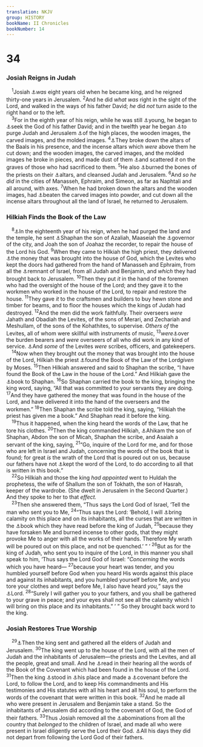 ```yaml
---
translation: NKJV
group: HISTORY
bookName: II Chronicles 
bookNumber: 14
---
```


<div class="title"><h1>34</h1><h3>Josiah Reigns in Judah</h3></div>
<span class="verse 2su_34_1"> <sup>1</sup>Josiah <a data-toggle="tooltip" data-placement="bottom" title="2 Kin. 22:1, 2; Jer. 1:2; 3:6">⚓</a><i>was</i> eight years old when he became king, and he reigned thirty-one years in Jerusalem. </span>
<span class="verse 2su_34_2"><sup>2</sup>And he did <i>what</i> <i>was</i> right in the sight of the Lord, and walked in the ways of his father David; <i>he</i> did <i>not</i> turn aside to the right hand or to the left.<br/></span>
<span class="verse 2su_34_3"> <sup>3</sup>For in the eighth year of his reign, while he was still <a data-toggle="tooltip" data-placement="bottom" title="Eccl. 12:1">⚓</a>young, he began to <a data-toggle="tooltip" data-placement="bottom" title="2 Chr. 15:2; (Prov. 8:17)">⚓</a>seek the God of his father David; and in the twelfth year he began <a data-toggle="tooltip" data-placement="bottom" title="1 Kin. 13:2">⚓</a>to purge Judah and Jerusalem <a data-toggle="tooltip" data-placement="bottom" title="2 Chr. 33:17–19, 22">⚓</a>of the high places, the wooden images, the carved images, and the molded images. </span>
<span class="verse 2su_34_4"><sup>4</sup><a data-toggle="tooltip" data-placement="bottom" title="Lev. 26:30; 2 Kin. 23:4">⚓</a>They broke down the altars of the Baals in his presence, and the incense altars which <i>were</i> above them he cut down; and the wooden images, the carved images, and the molded images he broke in pieces, and made dust of them <a data-toggle="tooltip" data-placement="bottom" title="2 Kin. 23:6">⚓</a>and scattered <i>it</i> on the graves of those who had sacrificed to them. </span>
<span class="verse 2su_34_5"><sup>5</sup>He also <a data-toggle="tooltip" data-placement="bottom" title="1 Kin. 13:2">⚓</a>burned the bones of the priests on their <a data-toggle="tooltip" data-placement="bottom" title="2 Kin. 23:20">⚓</a>altars, and cleansed Judah and Jerusalem. </span>
<span class="verse 2su_34_6"><sup>6</sup>And <i>so</i> <i>he</i> <i>did</i> in the cities of Manasseh, Ephraim, and Simeon, as far as Naphtali and all around, with axes. </span>
<span class="verse 2su_34_7"><sup>7</sup>When he had broken down the altars and the wooden images, had <a data-toggle="tooltip" data-placement="bottom" title="Deut. 9:21">⚓</a>beaten the carved images into powder, and cut down all the incense altars throughout all the land of Israel, he returned to Jerusalem.<br/></span>
<div class="title"><h3>Hilkiah Finds the Book of the Law</h3></div>
<span class="verse 2su_34_8"> <sup>8</sup><a data-toggle="tooltip" data-placement="bottom" title="2 Kin. 22:3–20">⚓</a>In the eighteenth year of his reign, when he had purged the land and the temple, he sent <a data-toggle="tooltip" data-placement="bottom" title="2 Kin. 25:22">⚓</a>Shaphan the son of Azaliah, Maaseiah the <a data-toggle="tooltip" data-placement="bottom" title="2 Chr. 18:25">⚓</a>governor of the city, and Joah the son of Joahaz the recorder, to repair the house of the Lord his God. </span>
<span class="verse 2su_34_9"><sup>9</sup>When they came to Hilkiah the high priest, they delivered <a data-toggle="tooltip" data-placement="bottom" title="2 Kin. 12:4">⚓</a>the money that was brought into the house of God, which the Levites who kept the doors had gathered from the hand of Manasseh and Ephraim, from all the <a data-toggle="tooltip" data-placement="bottom" title="2 Chr. 30:6">⚓</a>remnant of Israel, from all Judah and Benjamin, and <i>which</i> they had brought back to Jerusalem. </span>
<span class="verse 2su_34_10"><sup>10</sup>Then they put <i>it</i> in the hand of the foremen who had the oversight of the house of the Lord; and they gave it to the workmen who worked in the house of the Lord, to repair and restore the house. </span>
<span class="verse 2su_34_11"><sup>11</sup>They gave <i>it</i> to the craftsmen and builders to buy hewn stone and timber for beams, and to floor the houses which the kings of Judah had destroyed. </span>
<span class="verse 2su_34_12"><sup>12</sup>And the men did the work faithfully. Their overseers <i>were</i> Jahath and Obadiah the Levites, of the sons of Merari, and Zechariah and Meshullam, of the sons of the Kohathites, to supervise. <i>Others</i> <i>of</i> the Levites, all of whom were skillful with instruments of music, </span>
<span class="verse 2su_34_13"><sup>13</sup><i>were</i><a data-toggle="tooltip" data-placement="bottom" title="2 Chr. 8:10">⚓</a>over the burden bearers and <i>were</i> overseers of all who did work in any kind of service. <a data-toggle="tooltip" data-placement="bottom" title="1 Chr. 23:4, 5">⚓</a>And <i>some</i> of the Levites <i>were</i> scribes, officers, and gatekeepers.<br/></span>
<span class="verse 2su_34_14"> <sup>14</sup>Now when they brought out the money that was brought into the house of the Lord, Hilkiah the priest <a data-toggle="tooltip" data-placement="bottom" title="2 Kin. 22:8">⚓</a>found the Book of the Law of the Lord<i>given</i> by Moses. </span>
<span class="verse 2su_34_15"><sup>15</sup>Then Hilkiah answered and said to Shaphan the scribe, “I have found the Book of the Law in the house of the Lord.” And Hilkiah gave the <a data-toggle="tooltip" data-placement="bottom" title="Deut. 31:24, 26">⚓</a>book to Shaphan. </span>
<span class="verse 2su_34_16"><sup>16</sup>So Shaphan carried the book to the king, bringing the king word, saying, “All that was committed to your servants they are doing. </span>
<span class="verse 2su_34_17"><sup>17</sup>And they have gathered the money that was found in the house of the Lord, and have delivered it into the hand of the overseers and the workmen.” </span>
<span class="verse 2su_34_18"><sup>18</sup>Then Shaphan the scribe told the king, saying, “Hilkiah the priest has given me a book.” And Shaphan read it before the king.<br/></span>
<span class="verse 2su_34_19"> <sup>19</sup>Thus it happened, when the king heard the words of the Law, that he tore his clothes. </span>
<span class="verse 2su_34_20"><sup>20</sup>Then the king commanded Hilkiah, <a data-toggle="tooltip" data-placement="bottom" title="Jer. 26:24">⚓</a>Ahikam the son of Shaphan, Abdon the son of Micah, Shaphan the scribe, and Asaiah a servant of the king, saying, </span>
<span class="verse 2su_34_21"><sup>21</sup>“Go, inquire of the Lord for me, and for those who are left in Israel and Judah, concerning the words of the book that is found; for great <i>is</i> the wrath of the Lord that is poured out on us, because our fathers have not <a data-toggle="tooltip" data-placement="bottom" title="2 Kin. 17:15–19">⚓</a>kept the word of the Lord, to do according to all that is written in this book.”<br/></span>
<span class="verse 2su_34_22"> <sup>22</sup>So Hilkiah and those the king <i>had</i> <i>appointed</i> went to Huldah the prophetess, the wife of Shallum the son of Tokhath, the son of Hasrah, keeper of the wardrobe. (She dwelt in Jerusalem in the Second Quarter.) And they spoke to her to that <i>effect.</i><br/></span>
<span class="verse 2su_34_23"> <sup>23</sup>Then she answered them, “Thus says the Lord God of Israel, ‘Tell the man who sent you to Me, </span>
<span class="verse 2su_34_24"><sup>24</sup>“Thus says the Lord: ‘Behold, I will <a data-toggle="tooltip" data-placement="bottom" title="2 Chr. 36:14–20">⚓</a>bring calamity on this place and on its inhabitants, all the curses that are written in the <a data-toggle="tooltip" data-placement="bottom" title="Deut. 28:15–68">⚓</a>book which they have read before the king of Judah, </span>
<span class="verse 2su_34_25"><sup>25</sup>because they have forsaken Me and burned incense to other gods, that they might provoke Me to anger with all the works of their hands. Therefore My wrath will be poured out on this place, and not be quenched.’ ” ’ </span>
<span class="verse 2su_34_26"><sup>26</sup>But as for the king of Judah, who sent you to inquire of the Lord, in this manner you shall speak to him, ‘Thus says the Lord God of Israel: “<i>Concerning</i> the words which you have heard— </span>
<span class="verse 2su_34_27"><sup>27</sup>because your heart was tender, and you humbled yourself before God when you heard His words against this place and against its inhabitants, and you humbled yourself before Me, and you tore your clothes and wept before Me, I also have heard <i>you,</i>” says the <a data-toggle="tooltip" data-placement="bottom" title="2 Kin. 22:19; 2 Chr. 12:7; 30:6; 33:12, 13">⚓</a>Lord. </span>
<span class="verse 2su_34_28"><sup>28</sup>“Surely I will gather you to your fathers, and you shall be gathered to your grave in peace; and your eyes shall not see all the calamity which I will bring on this place and its inhabitants.” ’ ” So they brought back word to the king.<br/></span>
<div class="title"><h3>Josiah Restores True Worship</h3></div>
<span class="verse 2su_34_29"> <sup>29</sup><a data-toggle="tooltip" data-placement="bottom" title="2 Kin. 23:1–3">⚓</a>Then the king sent and gathered all the elders of Judah and Jerusalem. </span>
<span class="verse 2su_34_30"><sup>30</sup>The king went up to the house of the Lord, with all the men of Judah and the inhabitants of Jerusalem—the priests and the Levites, and all the people, great and small. And he <a data-toggle="tooltip" data-placement="bottom" title="Neh. 8:1–3">⚓</a>read in their hearing all the words of the Book of the Covenant which had been found in the house of the Lord. </span>
<span class="verse 2su_34_31"><sup>31</sup>Then the king <a data-toggle="tooltip" data-placement="bottom" title="2 Chr. 6:13">⚓</a>stood in <a data-toggle="tooltip" data-placement="bottom" title="2 Kin. 11:14; 23:3; 2 Chr. 30:16">⚓</a>his place and made a <a data-toggle="tooltip" data-placement="bottom" title="2 Chr. 23:16; 29:10">⚓</a>covenant before the Lord, to follow the Lord, and to keep His commandments and His testimonies and His statutes with all his heart and all his soul, to perform the words of the covenant that were written in this book. </span>
<span class="verse 2su_34_32"><sup>32</sup>And he made all who were present in Jerusalem and Benjamin take a stand. So the inhabitants of Jerusalem did according to the covenant of God, the God of their fathers. </span>
<span class="verse 2su_34_33"><sup>33</sup>Thus Josiah removed all the <a data-toggle="tooltip" data-placement="bottom" title="1 Kin. 11:5; 2 Chr. 33:2">⚓</a>abominations from all the country that <i>belonged</i> to the children of Israel, and made all who were present in Israel diligently serve the Lord their God. <a data-toggle="tooltip" data-placement="bottom" title="Jer. 3:10">⚓</a>All his days they did not depart from following the Lord God of their fathers.<br/></span>
